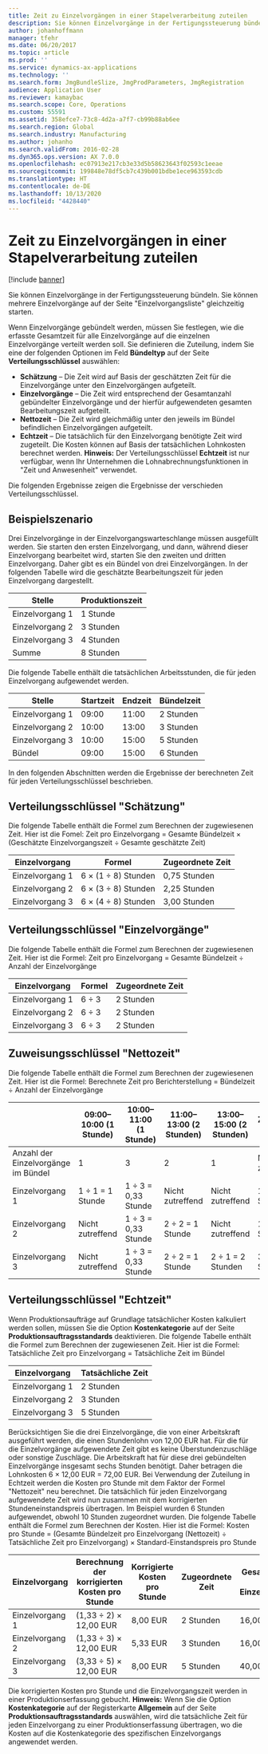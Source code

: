 ```yaml
---
title: Zeit zu Einzelvorgängen in einer Stapelverarbeitung zuteilen
description: Sie können Einzelvorgänge in der Fertigungssteuerung bündeln. Sie können mehrere Einzelvorgänge auf der Seite "Einzelvorgangsliste" gleichzeitig starten.
author: johanhoffmann
manager: tfehr
ms.date: 06/20/2017
ms.topic: article
ms.prod: ''
ms.service: dynamics-ax-applications
ms.technology: ''
ms.search.form: JmgBundleSlize, JmgProdParameters, JmgRegistration
audience: Application User
ms.reviewer: kamaybac
ms.search.scope: Core, Operations
ms.custom: 55591
ms.assetid: 358efce7-73c8-4d2a-a7f7-cb99b88ab6ee
ms.search.region: Global
ms.search.industry: Manufacturing
ms.author: johanho
ms.search.validFrom: 2016-02-28
ms.dyn365.ops.version: AX 7.0.0
ms.openlocfilehash: ec07913e217cb3e33d5b58623643f02593c1eeae
ms.sourcegitcommit: 199848e78df5cb7c439b001bdbe1ece963593cdb
ms.translationtype: HT
ms.contentlocale: de-DE
ms.lasthandoff: 10/13/2020
ms.locfileid: "4428440"
---
```

# <a name="allocate-time-to-jobs-in-a-job-bundle"></a>Zeit zu Einzelvorgängen in einer Stapelverarbeitung zuteilen

[!include [banner](../includes/banner.md)]

Sie können Einzelvorgänge in der Fertigungssteuerung bündeln. Sie können mehrere Einzelvorgänge auf der Seite "Einzelvorgangsliste" gleichzeitig starten.

Wenn Einzelvorgänge gebündelt werden, müssen Sie festlegen, wie die erfasste Gesamtzeit für alle Einzelvorgänge auf die einzelnen Einzelvorgänge verteilt werden soll. Sie definieren die Zuteilung, indem Sie eine der folgenden Optionen im Feld **Bündeltyp** auf der Seite **Verteilungsschlüssel** auswählen:

-   **Schätzung** – Die Zeit wird auf Basis der geschätzten Zeit für die Einzelvorgänge unter den Einzelvorgängen aufgeteilt.
-   **Einzelvorgänge** – Die Zeit wird entsprechend der Gesamtanzahl gebündelter Einzelvorgänge und der hierfür aufgewendeten gesamten Bearbeitungszeit aufgeteilt.
-   **Nettozeit** – Die Zeit wird gleichmäßig unter den jeweils im Bündel befindlichen Einzelvorgängen aufgeteilt.
-   **Echtzeit** – Die tatsächlich für den Einzelvorgang benötigte Zeit wird zugeteilt. Die Kosten können auf Basis der tatsächlichen Lohnkosten berechnet werden. **Hinweis:** Der Verteilungsschlüssel **Echtzeit** ist nur verfügbar, wenn Ihr Unternehmen die Lohnabrechnungsfunktionen in "Zeit und Anwesenheit" verwendet.

Die folgenden Ergebnisse zeigen die Ergebnisse der verschieden Verteilungsschlüssel.

## <a name="example-scenario"></a>Beispielszenario
Drei Einzelvorgänge in der Einzelvorgangswarteschlange müssen ausgefüllt werden. Sie starten den ersten Einzelvorgang, und dann, während dieser Einzelvorgang bearbeitet wird, starten Sie den zweiten und dritten Einzelvorgang. Daher gibt es ein Bündel von drei Einzelvorgängen. In der folgenden Tabelle wird die geschätzte Bearbeitungszeit für jeden Einzelvorgang dargestellt.

| Stelle   | Produktionszeit |
|-------|-----------------|
| Einzelvorgang 1 | 1 Stunde          |
| Einzelvorgang 2 | 3 Stunden         |
| Einzelvorgang 3 | 4 Stunden         |
| Summe | 8 Stunden         |

Die folgende Tabelle enthält die tatsächlichen Arbeitsstunden, die für jeden Einzelvorgang aufgewendet werden.

| Stelle    | Startzeit | Endzeit | Bündelzeit |
|--------|------------|----------|-------------|
| Einzelvorgang 1  | 09:00      | 11:00    | 2 Stunden     |
| Einzelvorgang 2  | 10:00      | 13:00    | 3 Stunden     |
| Einzelvorgang 3  | 10:00      | 15:00    | 5 Stunden     |
| Bündel | 09:00      | 15:00    | 6 Stunden     |

In den folgenden Abschnitten werden die Ergebnisse der berechneten Zeit für jeden Verteilungsschlüssel beschrieben.

## <a name="estimation-allocation-key"></a>Verteilungsschlüssel "Schätzung"
Die folgende Tabelle enthält die Formel zum Berechnen der zugewiesenen Zeit. Hier ist die Fomel: Zeit pro Einzelvorgang = Gesamte Bündelzeit × (Geschätzte Einzelvorgangszeit ÷ Gesamte geschätzte Zeit)

| Einzelvorgang   | Formel           | Zugeordnete Zeit |
|-------|-------------------|----------------|
| Einzelvorgang 1 | 6 × (1 ÷ 8) Stunden | 0,75 Stunden      |
| Einzelvorgang 2 | 6 × (3 ÷ 8) Stunden | 2,25 Stunden     |
| Einzelvorgang 3 | 6 × (4 ÷ 8) Stunden | 3,00 Stunden     |

## <a name="jobs-allocation-key"></a>Verteilungsschlüssel "Einzelvorgänge"
Die folgende Tabelle enthält die Formel zum Berechnen der zugewiesenen Zeit. Hier ist die Formel: Zeit pro Einzelvorgang = Gesamte Bündelzeit ÷ Anzahl der Einzelvorgänge

| Einzelvorgang   | Formel | Zugeordnete Zeit |
|-------|---------|----------------|
| Einzelvorgang 1 | 6 ÷ 3   | 2 Stunden        |
| Einzelvorgang 2 | 6 ÷ 3   | 2 Stunden        |
| Einzelvorgang 3 | 6 ÷ 3   | 2 Stunden        |

## <a name="net-time-allocation-key"></a>Zuweisungsschlüssel "Nettozeit"
Die folgende Tabelle enthält die Formel zum Berechnen der zugewiesenen Zeit. Hier ist die Formel: Berechnete Zeit pro Berichterstellung = Bündelzeit ÷ Anzahl der Einzelvorgänge

|                              | 09:00–10:00 (1 Stunde) | 10:00–11:00 (1 Stunde) | 11:00–13:00 (2 Stunden) | 13:00–15:00 (2 Stunden) | Zugeordnete Zeit |
|------------------------------|----------------------|----------------------|-----------------------|-----------------------|----------------|
| Anzahl der Einzelvorgänge im Bündel | 1                    | 3                    | 2                     | 1                     | Nicht zutreffend |
| Einzelvorgang 1                        | 1 ÷ 1 = 1 Stunde       | 1 ÷ 3 = 0,33 Stunde    | Nicht zutreffend        | Nicht zutreffend        | 1,33 Stunden     |
| Einzelvorgang 2                        | Nicht zutreffend       | 1 ÷ 3 = 0,33 Stunde    | 2 ÷ 2 = 1 Stunde        | Nicht zutreffend        | 1,33 Stunden     |
| Einzelvorgang 3                        | Nicht zutreffend       | 1 ÷ 3 = 0,33 Stunde    | 2 ÷ 2 = 1 Stunde        | 2 ÷ 1 = 2 Stunden       | 3,33 Stunden     |

## <a name="real-time-allocation-key"></a>Verteilungsschlüssel "Echtzeit"
Wenn Produktionsaufträge auf Grundlage tatsächlicher Kosten kalkuliert werden sollen, müssen Sie die Option **Kostenkategorie** auf der Seite **Produktionsauftragsstandards** deaktivieren. Die folgende Tabelle enthält die Formel zum Berechnen der zugewiesenen Zeit. Hier ist die Formel: Tatsächliche Zeit pro Einzelvorgang = Tatsächliche Zeit im Bündel

| Einzelvorgang   | Tatsächliche Zeit |
|-------|-------------|
| Einzelvorgang 1 | 2 Stunden     |
| Einzelvorgang 2 | 3 Stunden     |
| Einzelvorgang 3 | 5 Stunden     |

Berücksichtigen Sie die drei Einzelvorgänge, die von einer Arbeitskraft ausgeführt werden, die einen Stundenlohn von 12,00 EUR hat. Für die für die Einzelvorgänge aufgewendete Zeit gibt es keine Überstundenzuschläge oder sonstige Zuschläge. Die Arbeitskraft hat für diese drei gebündelten Einzelvorgänge insgesamt sechs Stunden benötigt. Daher betragen die Lohnkosten 6 × 12,00 EUR = 72,00 EUR. Bei Verwendung der Zuteilung in Echtzeit werden die Kosten pro Stunde mit dem Faktor der Formel "Nettozeit" neu berechnet. Die tatsächlich für jeden Einzelvorgang aufgewendete Zeit wird nun zusammen mit dem korrigierten Stundeneinstandspreis übertragen. Im Beispiel wurden 6 Stunden aufgewendet, obwohl 10 Stunden zugeordnet wurden. Die folgende Tabelle enthält die Formel zum Berechnen der Kosten. Hier ist die Formel: Kosten pro Stunde = (Gesamte Bündelzeit pro Einzelvorgang (Nettozeit) ÷ Tatsächliche Zeit pro Einzelvorgang) × Standard-Einstandspreis pro Stunde

| Einzelvorgang   | Berechnung der korrigierten Kosten pro Stunde | Korrigierte Kosten pro Stunde | Zugeordnete Zeit | Gesamtkosten des Einzelvorgangs |
|-------|----------------------------------------|-------------------------|----------------|-------------------|
| Einzelvorgang 1 | (1,33 ÷ 2) × 12,00 EUR                 | 8,00 EUR                | 2 Stunden        | 16,00 EUR         |
| Einzelvorgang 2 | (1,33 ÷ 3) × 12,00 EUR                 | 5,33 EUR                | 3 Stunden        | 16,00 EUR         |
| Einzelvorgang 3 | (3,33 ÷ 5) × 12,00 EUR                 | 8,00 EUR                | 5 Stunden        | 40,00 EUR         |

Die korrigierten Kosten pro Stunde und die Einzelvorgangszeit werden in einer Produktionserfassung gebucht. **Hinweis:** Wenn Sie die Option **Kostenkategorie** auf der Registerkarte **Allgemein** auf der Seite **Produktionsauftragsstandards** auswählen, wird die tatsächliche Zeit für jeden Einzelvorgang zu einer Produktionserfassung übertragen, wo die Kosten auf die Kostenkategorie des spezifischen Einzelvorgangs angewendet werden.



